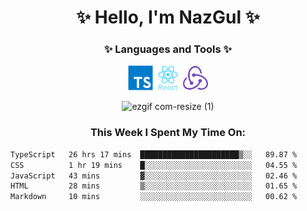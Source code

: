 <h1 align="center">✨ Hello, I'm NazGul ✨</h1>

<div align="center">
  <h3>✨ Languages and Tools ✨ </h3>
  <a href="https://www.typescriptlang.org" target="_blank" rel="noreferrer">   
    <img src="https://raw.githubusercontent.com/devicons/devicon/master/icons/typescript/typescript-original.svg" alt="typescript" width="40" 
    height="40"/></a>
  <a href="https://reactjs.org/" target="_blank" rel="noreferrer">   
    <img src="https://raw.githubusercontent.com/devicons/devicon/master/icons/react/react-original-wordmark.svg" alt="react" width="40"     
    height="40"/></a>
  <a href="https://redux.js.org" target="_blank" rel="noreferrer">   
    <img src="https://raw.githubusercontent.com/devicons/devicon/master/icons/redux/redux-original.svg" alt="redux" width="40" height="40"/></a>
</div>

<div align="center">
  
  ![ezgif com-resize (1)](https://github.com/FunChosa/FunChosa/assets/112805319/d1ccce32-bf77-4fd5-b8ee-044b038c063f)

</div>
 
<h3 align="center">This Week I Spent My Time On:</h3>
<!--START_SECTION:waka-->

```txt
TypeScript   26 hrs 17 mins  ██████████████████████▒░░   89.87 %
CSS          1 hr 19 mins    █░░░░░░░░░░░░░░░░░░░░░░░░   04.55 %
JavaScript   43 mins         ▓░░░░░░░░░░░░░░░░░░░░░░░░   02.46 %
HTML         28 mins         ▒░░░░░░░░░░░░░░░░░░░░░░░░   01.65 %
Markdown     10 mins         ░░░░░░░░░░░░░░░░░░░░░░░░░   00.62 %
```

<!--END_SECTION:waka-->

